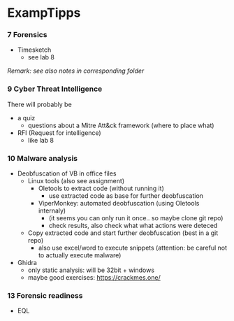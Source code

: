 
# ExampTipps



### 7 Forensics

- Timesketch 
    - see lab 8

*Remark: see also notes in corresponding folder*

### 9 Cyber Threat Intelligence
There will probably be 
- a quiz 
    - questions about a Mitre Att&ck framework (where to place what)
- RFI (Request for intelligence)
    - like lab 8

### 10 Malware analysis
- Deobfuscation of VB in office files
    - Linux tools  (also see assignment)
        - Oletools to extract code (without running it)
            - use extracted code as base for further deobfuscation
        - ViperMonkey: automated deobfuscation (using Oletools internaly)
            - (it seems you can only run it once.. so maybe clone git repo)
            - check results, also check what what actions were deteced
    - Copy extracted code and start further deobfuscation (best in a git repo)
        - also use excel/word to execute snippets (attention: be careful not to actually execute malware)
- Ghidra
    - only static analysis: will be 32bit + windows
    - maybe good exercises: https://crackmes.one/ 

### 13 Forensic readiness
- EQL  